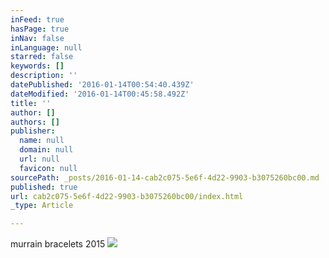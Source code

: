 ```yaml
---
inFeed: true
hasPage: true
inNav: false
inLanguage: null
starred: false
keywords: []
description: ''
datePublished: '2016-01-14T00:54:40.439Z'
dateModified: '2016-01-14T00:45:58.492Z'
title: ''
author: []
authors: []
publisher:
  name: null
  domain: null
  url: null
  favicon: null
sourcePath: _posts/2016-01-14-cab2c075-5e6f-4d22-9903-b3075260bc00.md
published: true
url: cab2c075-5e6f-4d22-9903-b3075260bc00/index.html
_type: Article

---
```

murrain bracelets 2015
![](https://the-grid-user-content.s3-us-west-2.amazonaws.com/6a2822c8-c69b-4548-b00f-ee86ef1c5d09.jpg)